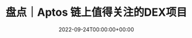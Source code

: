 ---
class: development
title: 盘点｜Aptos 链上值得关注的DEX项目
slug: https://mirror.xyz/0xaptosworld.eth/Ym9J_t-H21jPzmWyfgWUxVgS0NDbV6MP1zY7TXkWu1w
date: 2022-09-24T00:00:00+00:00
featuredImg: ../../images/featured/development/aptosprojects.jpeg
---